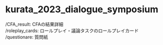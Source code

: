 # kurata_2023_dialogue_symposium


/CFA_result: CFAの結果詳細  
/roleplay_cards: ロールプレイ・議論タスクのロールプレイカード
/questionare: 質問紙

